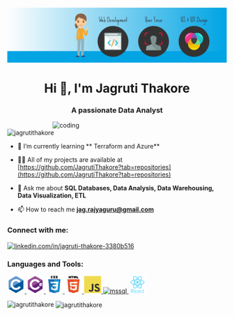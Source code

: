 ![logo](https://github.com/JagrutiThakore/JagrutiThakore/blob/main/Profile%20Banner.png)
<h1 align="center">Hi 👋, I'm Jagruti Thakore</h1>
<h3 align="center">A passionate Data Analyst</h3>
<img align ="right" alt="coding" width="400" src="https://user-images.githubusercontent.com/59734313/157189039-c09b3e38-9f42-42c0-ab54-14f1574190a7.gif">

<p align="left"> <img src="https://komarev.com/ghpvc/?username=jagrutithakore&label=Profile%20views&color=0e75b6&style=flat" alt="jagrutithakore" /> </p>

- 🌱 I’m currently learning ** Terraform and Azure**

- 👨‍💻 All of my projects are available at [https://github.com/JagrutiThakore?tab=repositories](https://github.com/JagrutiThakore?tab=repositories)

- 💬 Ask me about **SQL Databases, Data Analysis, Data Warehousing, Data Visualization, ETL**

- 📫 How to reach me **jag.rajyaguru@gmail.com**

<h3 align="left">Connect with me:</h3>
<p align="left">
<a href="https://linkedin.com/in/linkedin.com/in/jagruti-thakore-3380b516" target="blank"><img align="center" src="https://raw.githubusercontent.com/rahuldkjain/github-profile-readme-generator/master/src/images/icons/Social/linked-in-alt.svg" alt="linkedin.com/in/jagruti-thakore-3380b516" height="30" width="40" /></a>
</p>

<h3 align="left">Languages and Tools:</h3>
<p align="left"> <a href="https://www.cprogramming.com/" target="_blank" rel="noreferrer"> <img src="https://raw.githubusercontent.com/devicons/devicon/master/icons/c/c-original.svg" alt="c" width="40" height="40"/> </a> <a href="https://www.w3schools.com/cs/" target="_blank" rel="noreferrer"> <img src="https://raw.githubusercontent.com/devicons/devicon/master/icons/csharp/csharp-original.svg" alt="csharp" width="40" height="40"/> </a> <a href="https://www.w3schools.com/css/" target="_blank" rel="noreferrer"> <img src="https://raw.githubusercontent.com/devicons/devicon/master/icons/css3/css3-original-wordmark.svg" alt="css3" width="40" height="40"/> </a> <a href="https://www.w3.org/html/" target="_blank" rel="noreferrer"> <img src="https://raw.githubusercontent.com/devicons/devicon/master/icons/html5/html5-original-wordmark.svg" alt="html5" width="40" height="40"/> </a> <a href="https://developer.mozilla.org/en-US/docs/Web/JavaScript" target="_blank" rel="noreferrer"> <img src="https://raw.githubusercontent.com/devicons/devicon/master/icons/javascript/javascript-original.svg" alt="javascript" width="40" height="40"/> </a> <a href="https://www.microsoft.com/en-us/sql-server" target="_blank" rel="noreferrer"> <img src="https://www.svgrepo.com/show/303229/microsoft-sql-server-logo.svg" alt="mssql" width="40" height="40"/> </a> <a href="https://reactjs.org/" target="_blank" rel="noreferrer"> <img src="https://raw.githubusercontent.com/devicons/devicon/master/icons/react/react-original-wordmark.svg" alt="react" width="40" height="40"/> </a> </p>

<p><img align="left" src="https://github-readme-stats.vercel.app/api/top-langs?username=jagrutithakore&show_icons=true&locale=en&layout=compact" alt="jagrutithakore" /></p>

<p>&nbsp;<img align="center" src="https://github-readme-stats.vercel.app/api?username=jagrutithakore&show_icons=true&locale=en" alt="jagrutithakore" /></p>
